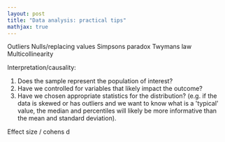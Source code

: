 ```yaml
---
layout: post
title: "Data analysis: practical tips"
mathjax: true
---
```


Outliers
Nulls/replacing values
Simpsons paradox
Twymans law
Multicollinearity

Interpretation/causality:
1) Does the sample represent the population of interest?
2) Have we controlled for variables that likely impact the outcome?
3) Have we chosen appropriate statistics for the distribution? (e.g. if the data is skewed or has outliers and we want to know what is a 'typical' value, the median and percentiles will likely be more informative than the mean and standard deviation).

Effect size / cohens d


